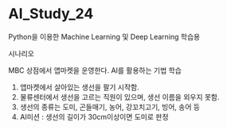 # AI_Study_24
Python을 이용한 Machine Learning 및 Deep Learning 학습용

시나리오

MBC 상점에서 앱마켓을 운영한다. AI를 활용하는 기법 학습

1. 앱마켓에서 살아있는 생선을 팔기 시작함.
2. 물류센터에서 생선을 고르는 직원이 있으며, 생선 이름을 외우지 못함.
3. 생선의 종류는 도미, 곤들매기, 농어, 강꼬치고기, 빙어, 송어 등
4. AI미션 : 생선의 길이가 30cm이상이면 도미로 판정
